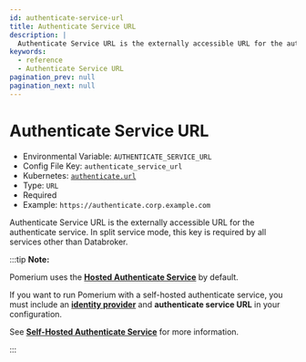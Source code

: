 ```yaml
---
id: authenticate-service-url
title: Authenticate Service URL
description: |
  Authenticate Service URL is the externally accessible URL for the authenticate service.
keywords:
  - reference
  - Authenticate Service URL
pagination_prev: null
pagination_next: null
---
```


# Authenticate Service URL

- Environmental Variable: `AUTHENTICATE_SERVICE_URL`
- Config File Key: `authenticate_service_url`
- Kubernetes: [`authenticate.url`](/docs/deploy/k8s/reference#authenticate)
- Type: `URL`
- Required
- Example: `https://authenticate.corp.example.com`

Authenticate Service URL is the externally accessible URL for the authenticate service. In split service mode, this key is required by all services other than Databroker.

:::tip **Note:**

Pomerium uses the [**Hosted Authenticate Service**](/docs/capabilities/hosted-authenticate-service) by default.

If you want to run Pomerium with a self-hosted authenticate service, you must include an [**identity provider**](/docs/identity-providers) and **authenticate service URL** in your configuration.

See [**Self-Hosted Authenticate Service**](/docs/capabilities/self-hosted-authenticate-service) for more information.

:::
